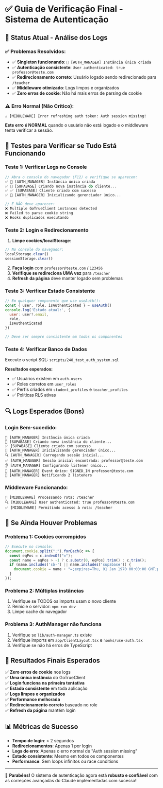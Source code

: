 # ✅ Guia de Verificação Final - Sistema de Autenticação

## 🎯 **Status Atual - Análise dos Logs**

### ✅ **Problemas Resolvidos:**
- ✅ **Singleton funcionando**: `👑 [AUTH_MANAGER] Instância única criada`
- ✅ **Autenticação consistente**: `User authenticated: true professor@teste.com`
- ✅ **Redirecionamento correto**: Usuário logado sendo redirecionado para `/teacher`
- ✅ **Middleware otimizado**: Logs limpos e organizados
- ✅ **Zero erros de cookie**: Não há mais erros de parsing de cookie

### ⚠️ **Erro Normal (Não Crítico):**
```
⚠️ [MIDDLEWARE] Error refreshing auth token: Auth session missing!
```
**Este erro é NORMAL** quando o usuário não está logado e o middleware tenta verificar a sessão.

## 🧪 **Testes para Verificar se Tudo Está Funcionando**

### **Teste 1: Verificar Logs no Console**
```javascript
// Abra o console do navegador (F12) e verifique se aparecem:
✅ 👑 [AUTH_MANAGER] Instância única criada
✅ 🔧 [SUPABASE] Criando nova instância do cliente...
✅ ✅ [SUPABASE] Cliente criado com sucesso
✅ 🚀 [AUTH_MANAGER] Inicializando gerenciador único...

// E NÃO deve aparecer:
❌ Multiple GoTrueClient instances detected
❌ Failed to parse cookie string
❌ Hooks duplicados executando
```

### **Teste 2: Login e Redirecionamento**
1. **Limpe cookies/localStorage**:
```javascript
// No console do navegador:
localStorage.clear()
sessionStorage.clear()
```

2. **Faça login** com `professor@teste.com` / `123456`
3. **Verifique se redireciona UMA vez** para `/teacher`
4. **Refresh da página** deve manter logado sem problemas

### **Teste 3: Verificar Estado Consistente**
```javascript
// Em qualquer componente que use useAuth():
const { user, role, isAuthenticated } = useAuth()
console.log('Estado atual:', { 
  user: user?.email, 
  role, 
  isAuthenticated 
})

// Deve ser sempre consistente em todos os componentes
```

### **Teste 4: Verificar Banco de Dados**
Execute o script SQL: `scripts/248_test_auth_system.sql`

**Resultados esperados:**
- ✅ Usuários existem em `auth.users`
- ✅ Roles corretos em `user_roles`
- ✅ Perfis criados em `student_profiles` e `teacher_profiles`
- ✅ Políticas RLS ativas

## 🔍 **Logs Esperados (Bons)**

### **Login Bem-sucedido:**
```
👑 [AUTH_MANAGER] Instância única criada
🔧 [SUPABASE] Criando nova instância do cliente...
✅ [SUPABASE] Cliente criado com sucesso
🚀 [AUTH_MANAGER] Inicializando gerenciador único...
🔍 [AUTH_MANAGER] Carregando sessão inicial...
✅ [AUTH_MANAGER] Sessão inicial encontrada: professor@teste.com
👂 [AUTH_MANAGER] Configurando listener único...
🔄 [AUTH_MANAGER] Event único: SIGNED_IN professor@teste.com
📢 [AUTH_MANAGER] Notificando 2 listeners
```

### **Middleware Funcionando:**
```
🔄 [MIDDLEWARE] Processando rota: /teacher
🔍 [MIDDLEWARE] User authenticated: true professor@teste.com
✅ [MIDDLEWARE] Permitindo acesso à rota: /teacher
```

## 🚨 **Se Ainda Houver Problemas**

### **Problema 1: Cookies corrompidos**
```javascript
// Execute no console:
document.cookie.split(";").forEach(c => {
  const eqPos = c.indexOf("=");
  const name = eqPos > -1 ? c.substr(0, eqPos).trim() : c.trim();
  if (name.includes('sb-') || name.includes('supabase')) {
    document.cookie = name + "=;expires=Thu, 01 Jan 1970 00:00:00 GMT;path=/";
  }
});
```

### **Problema 2: Múltiplas instâncias**
1. Verifique se TODOS os imports usam o novo cliente
2. Reinicie o servidor: `npm run dev`
3. Limpe cache do navegador

### **Problema 3: AuthManager não funciona**
1. Verifique se `lib/auth-manager.ts` existe
2. Verifique imports em `app/ClientLayout.tsx` e `hooks/use-auth.tsx`
3. Verifique se não há erros de TypeScript

## 🎯 **Resultados Finais Esperados**

✅ **Zero erros de cookie** nos logs  
✅ **Uma única instância** do GoTrueClient  
✅ **Login funciona na primeira tentativa**  
✅ **Estado consistente** em toda aplicação  
✅ **Logs limpos e organizados**  
✅ **Performance melhorada**  
✅ **Redirecionamento correto** baseado no role  
✅ **Refresh da página** mantém login  

## 📊 **Métricas de Sucesso**

- **Tempo de login**: < 2 segundos
- **Redirecionamentos**: Apenas 1 por login
- **Logs de erro**: Apenas o erro normal de "Auth session missing"
- **Estado consistente**: Mesmo em todos os componentes
- **Performance**: Sem loops infinitos ou race conditions

---

🎉 **Parabéns!** O sistema de autenticação agora está **robusto e confiável** com as correções avançadas do Claude implementadas com sucesso! 